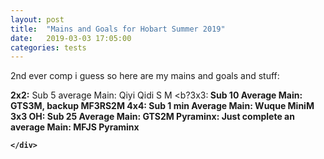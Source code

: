 ```yaml
---
layout: post
title:  "Mains and Goals for Hobart Summer 2019"
date:   2019-03-03 17:05:00
categories: tests
---
```


<div class="entry-content">
2nd ever comp i guess so here are my mains and goals and stuff:

<b>2x2:</b> Sub 5 average
  Main: Qiyi Qidi S M
<b?3x3:<b/> Sub 10 Average
  Main: GTS3M, backup MF3RS2M
<b>4x4:</b> Sub 1 min Average
  Main: Wuque MiniM
<b>3x3 OH:</b> Sub 25 Average
  Main: GTS2M
<b>Pyraminx:</b> Just complete an average
  Main: MFJS Pyraminx


	</div>
